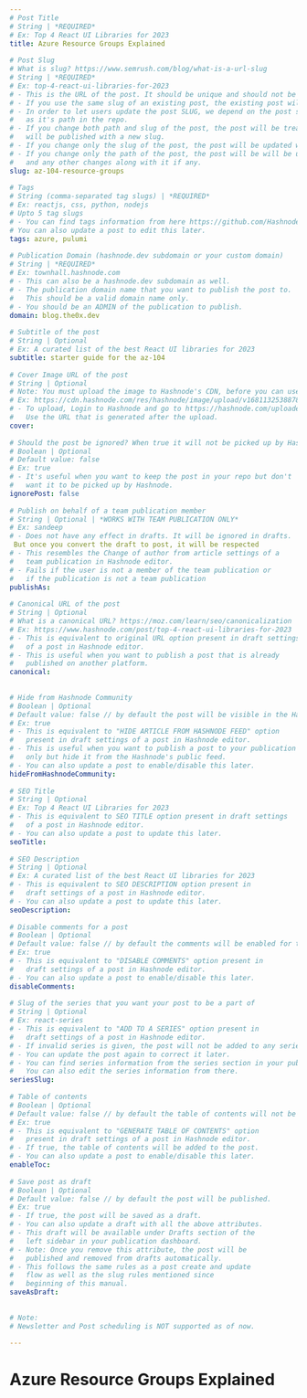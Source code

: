 ```yaml
---
# Post Title
# String | *REQUIRED*
# Ex: Top 4 React UI Libraries for 2023
title: Azure Resource Groups Explained
 
# Post Slug
# What is slug? https://www.semrush.com/blog/what-is-a-url-slug
# String | *REQUIRED*
# Ex: top-4-react-ui-libraries-for-2023
# - This is the URL of the post. It should be unique and should not be used by any other post.
# - If you use the same slug of an existing post, the existing post will be updated.
# - In order to let users update the post SLUG, we depend on the post slug as well 
#   as it's path in the repo.
# - If you change both path and slug of the post, the post will be treated as a new post and
#   will be published with a new slug.
# - If you change only the slug of the post, the post will be updated with the new slug.
# - If you change only the path of the post, the post will be will be updated with new path 
#   and any other changes along with it if any.
slug: az-104-resource-groups
 
# Tags
# String (comma-separated tag slugs) | *REQUIRED*
# Ex: reactjs, css, python, nodejs
# Upto 5 tag slugs
# - You can find tags information from here https://github.com/Hashnode/support/blob/main/misc/tags.json
# You can also update a post to edit this later.
tags: azure, pulumi
 
# Publication Domain (hashnode.dev subdomain or your custom domain)
# String | *REQUIRED*
# Ex: townhall.hashnode.com
# - This can also be a hashnode.dev subdomain as well.
# - The publication domain name that you want to publish the post to. 
#   This should be a valid domain name only.
# - You should be an ADMIN of the publication to publish.
domain: blog.the0x.dev
 
# Subtitle of the post
# String | Optional
# Ex: A curated list of the best React UI libraries for 2023
subtitle: starter guide for the az-104
 
# Cover Image URL of the post
# String | Optional
# Note: You must upload the image to Hashnode's CDN, before you can use it here.
# Ex: https://cdn.hashnode.com/res/hashnode/image/upload/v1681132538878/itnaYF1h-.png
# - To upload, Login to Hashnode and go to https://hashnode.com/uploader
#   Use the URL that is generated after the upload.
cover: 
 
# Should the post be ignored? When true it will not be picked up by Hashnode.
# Boolean | Optional
# Default value: false
# Ex: true
# - It's useful when you want to keep the post in your repo but don't
#   want it to be picked up by Hashnode.
ignorePost: false
 
# Publish on behalf of a team publication member
# String | Optional | *WORKS WITH TEAM PUBLICATION ONLY*
# Ex: sandeep
# - Does not have any effect in drafts. It will be ignored in drafts.
 But once you convert the draft to post, it will be respected
# - This resembles the Change of author from article settings of a 
#   team publication in Hashnode editor.
# - Fails if the user is not a member of the team publication or 
#   if the publication is not a team publication
publishAs: 
 
# Canonical URL of the post
# String | Optional
# What is a canonical URL? https://moz.com/learn/seo/canonicalization
# Ex: https://www.hashnode.com/post/top-4-react-ui-libraries-for-2023
# - This is equivalent to original URL option present in draft settings
#   of a post in Hashnode editor.
# - This is useful when you want to publish a post that is already
#   published on another platform.
canonical: 
 
 
# Hide from Hashnode Community
# Boolean | Optional
# Default value: false // by default the post will be visible in the Hashnode's public feed.
# Ex: true
# - This is equivalent to "HIDE ARTICLE FROM HASHNODE FEED" option
#   present in draft settings of a post in Hashnode editor.
# - This is useful when you want to publish a post to your publication 
#   only but hide it from the Hashnode's public feed.
# - You can also update a post to enable/disable this later.
hideFromHashnodeCommunity: 
 
# SEO Title
# String | Optional
# Ex: Top 4 React UI Libraries for 2023
# - This is equivalent to SEO TITLE option present in draft settings
#   of a post in Hashnode editor.
# - You can also update a post to update this later.
seoTitle: 
 
# SEO Description
# String | Optional
# Ex: A curated list of the best React UI libraries for 2023
# - This is equivalent to SEO DESCRIPTION option present in 
#   draft settings of a post in Hashnode editor.
# - You can also update a post to update this later.
seoDescription: 
 
# Disable comments for a post
# Boolean | Optional
# Default value: false // by default the comments will be enabled for the post.
# Ex: true
# - This is equivalent to "DISABLE COMMENTS" option present in 
#   draft settings of a post in Hashnode editor.
# - You can also update a post to enable/disable this later.
disableComments: 
 
# Slug of the series that you want your post to be a part of
# String | Optional
# Ex: react-series
# - This is equivalent to "ADD TO A SERIES" option present in 
#   draft settings of a post in Hashnode editor.
# - If invalid series is given, the post will not be added to any series.
# - You can update the post again to correct it later.
# - You can find series information from the series section in your publication dashboard. 
#   You can also edit the series information from there.
seriesSlug: 
 
# Table of contents
# Boolean | Optional
# Default value: false // by default the table of contents will not be added to the post.
# Ex: true
# - This is equivalent to "GENERATE TABLE OF CONTENTS" option 
#   present in draft settings of a post in Hashnode editor.
# - If true, the table of contents will be added to the post.
# - You can also update a post to enable/disable this later.
enableToc: 
 
# Save post as draft
# Boolean | Optional
# Default value: false // by default the post will be published.
# Ex: true
# - If true, the post will be saved as a draft.
# - You can also update a draft with all the above attributes.
# - This draft will be available under Drafts section of the 
#   left sidebar in your publication dashboard.
# - Note: Once you remove this attribute, the post will be 
#   published and removed from drafts automatically.
# - This follows the same rules as a post create and update
#   flow as well as the slug rules mentioned since 
#   beginning of this manual.
saveAsDraft: 
 
 
# Note:
# Newsletter and Post scheduling is NOT supported as of now.
 
---
```


# Azure Resource Groups Explained
